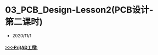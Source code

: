 # 03_PCB_Design-Lesson2(PCB设计-第二课时)

- 2020/11/1

#### [>>>Prj(AD工程)](../02_PCB_Design-Lesson1/Prj)
